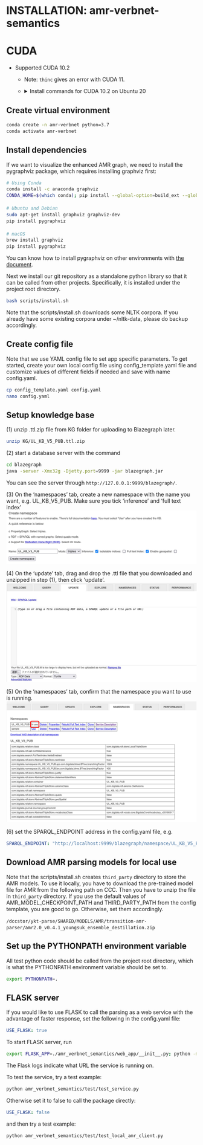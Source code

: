 # INSTALLATION: amr-verbnet-semantics

# CUDA

- Supported CUDA 10.2
  - Note: `thinc` gives an error with CUDA 11.
  - <details><summary>Install commands for CUDA 10.2 on Ubuntu 20</summary><div>
  
    ```bash
    # download toolkit from https://developer.nvidia.com/cuda-10.2-download-archive
    # download cudnn from https://developer.nvidia.com/rdp/cudnn-archive#a-collapse830-102
    
    # set gcc-9 priority
    sudo update-alternatives --install /usr/bin/gcc gcc /usr/bin/gcc-9 90
    sudo update-alternatives --install /usr/bin/g++ g++ /usr/bin/g++-9 90
    
    # install gcc-7
    sudo apt-get install gcc-7 g++-7
    sudo update-alternatives --install /usr/bin/gcc gcc /usr/bin/gcc-7 100
    sudo update-alternatives --install /usr/bin/g++ g++ /usr/bin/g++-7 100
    
    # install cuda
    sudo sh cuda_10.2.89_440.33.01_linux.run
   
    # add these paths in .bashrc
    nano ~/.bashrc
    # export LD_LIBRARY_PATH=/usr/local/cuda-10.2/lib64:$LD_LIBRARY_PATH
    # export PATH=/usr/local/cuda-10.2/bin:$PATH
    
    # install cudnn
    sudo dpkg -i cudnn-local-repo-ubuntu1804-8.3.1.22_1.0-1_amd64.deb
   
    # check cuda version
    nvcc --version
     
    # if you want to decrease the priority for gcc-7
    sudo update-alternatives --install /usr/bin/gcc gcc /usr/bin/gcc-7 70
    sudo update-alternatives --install /usr/bin/g++ g++ /usr/bin/g++-7 70
    ```
    </div></details>

## Create virtual environment

```bash
conda create -n amr-verbnet python=3.7
conda activate amr-verbnet
```

## Install dependencies
If we want to visualize the enhanced AMR graph, we need to install the pygraphviz package, which requires installing graphviz first:

```bash
# Using Conda
conda install -c anaconda graphviz
CONDA_HOME=$(which conda); pip install --global-option=build_ext --global-option="-I{$CONDA_HOME}/envs/amr-verbnet/include" --global-option="-L{$CONDA_HOME}/envs/amr-verbnet/lib" --global-option="-R{$CONDA_HOME}/envs/amr-verbnet/lib" pygraphviz

# Ubuntu and Debian
sudo apt-get install graphviz graphviz-dev
pip install pygraphviz

# macOS
brew install graphviz
pip install pygraphviz
```

You can know how to install pygraphviz on other environments with 
[the document](https://pygraphviz.github.io/documentation/stable/install.html).

Next we install our git repository as a standalone python library so that it can be called from other projects. Specifically, it is installed under the project root directory.
```bash
bash scripts/install.sh
```
Note that the scripts/install.sh downloads some NLTK corpora. If you already have some existing corpora under ~/nltk-data, please do backup accordingly.

## Create config file
Note that we use YAML config file to set app specific parameters. To get started, create your own local config file using config_template.yaml file and customize values of different fields if needed and save with name config.yaml.

```bash
cp config_template.yaml config.yaml
nano config.yaml
```

## Setup knowledge base
(1) unzip .ttl.zip file from KG folder for uploading to Blazegraph later.

```bash
unzip KG/UL_KB_V5_PUB.ttl.zip
```

(2) start a database server with the command

```bash
cd blazegraph
java -server -Xmx32g -Djetty.port=9999 -jar blazegraph.jar
```

You can see the server through `http://127.0.0.1:9999/blazegraph/`. 

(3) On the ‘namespaces’ tab, create a new namespace with the name you want, e.g. UL_KB_V5_PUB. Make sure you tick ‘inference’ and ‘full text index’  
<img src="./assets/blazegraph_install_1.jpg">

(4) On the ‘update’ tab, drag and drop the .ttl file that you downloaded and unzipped in step (1), then click ‘update’.
<img src="./assets/blazegraph_install_2.jpg">

(5) On the ‘namespaces’ tab, confirm that the namespace you want to use is running. 
<img src="./assets/blazegraph_install_3.jpg">

(6) set the SPARQL_ENDPOINT address in the config.yaml file, e.g.

```yaml
SPARQL_ENDPOINT: "http://localhost:9999/blazegraph/namespace/UL_KB_V5_PUB"
```

## Download AMR parsing models for local use
Note that the scripts/install.sh creates `third_party` directory to store the AMR models. To use it locally, you have to download the pre-trained model file for AMR from the following path on CCC. Then you have to unzip the file in `third_party` directory. If you use the default values of AMR_MODEL_CHECKPOINT_PATH and THIRD_PARTY_PATH from the config template, you are good to go. Otherwise, set them accordingly.
 
`/dccstor/ykt-parse/SHARED/MODELS/AMR/transition-amr-parser/amr2.0_v0.4.1_youngsuk_ensemble_destillation.zip`

## Set up the PYTHONPATH environment variable
All test python code should be called from the project root directory, which is what the PYTHONPATH environment variable should be set to.

```bash
export PYTHONPATH=.
```

## FLASK server
If you would like to use FLASK to call the parsing as a web service with the advantage of faster response, set the following in the config.yaml file:

```yaml
USE_FLASK: true
```

To start FLASK server, run

```bash
export FLASK_APP=./amr_verbnet_semantics/web_app/__init__.py; python -m flask run --host=0.0.0.0 --port=5000
```

The Flask logs indicate what URL the service is running on.

To test the service, try a test example:

```bash
python amr_verbnet_semantics/test/test_service.py
```

Otherwise set it to false to call the package directly:

```yaml
USE_FLASK: false
```

and then try a test example:

```bash
python amr_verbnet_semantics/test/test_local_amr_client.py
```
